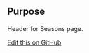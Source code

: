 ## Purpose

Header for Seasons page.

[Edit this on GitHub](https://github.com/wellcomecollection/wellcomecollection.org/edit/main/common/views/components/SeasonsHeader/README.md)
